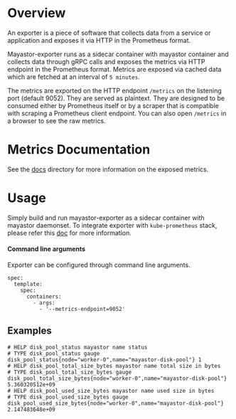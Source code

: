 # Overview

An exporter is a piece of software that collects data from a service or application and exposes it via HTTP in the
Prometheus format.

Mayastor-exporter runs as a sidecar container with mayastor container and collects data through gRPC calls and exposes the
metrics via HTTP endpoint in the Prometheus format. Metrics are exposed via cached data which are fetched at an interval
of `5 minutes`.

The metrics are exported on the HTTP endpoint `/metrics` on the listening port (default 9052). They are served as
plaintext. They are designed to be consumed either by Prometheus itself or by a scraper that is compatible with scraping
a Prometheus client endpoint. You can also open `/metrics` in a browser to see the raw metrics.

# Metrics Documentation

See the [docs](../docs) directory for more information on the exposed metrics.

# Usage

Simply build and run mayastor-exporter as a sidecar container with mayastor daemonset.
To integrate exporter with `kube-prometheus` stack, please refer this [doc](../docs/Integrate-exporter-prometheus.md) for more information.

#### Command line arguments

Exporter can be configured through command line arguments.

```
spec:
  template:
    spec:
      containers:
        - args:
          - '--metrics-endpoint=9052'
```

## Examples

```
# HELP disk_pool_status mayastor name status
# TYPE disk_pool_status gauge
disk_pool_status{node="worker-0",name="mayastor-disk-pool"} 1
# HELP disk_pool_total_size_bytes mayastor name total size in bytes
# TYPE disk_pool_total_size_bytes gauge
disk_pool_total_size_bytes{node="worker-0",name="mayastor-disk-pool"} 5.360320512e+09
# HELP disk_pool_used_size_bytes mayastor name used size in bytes
# TYPE disk_pool_used_size_bytes gauge
disk_pool_used_size_bytes{node="worker-0",name="mayastor-disk-pool"} 2.147483648e+09
```